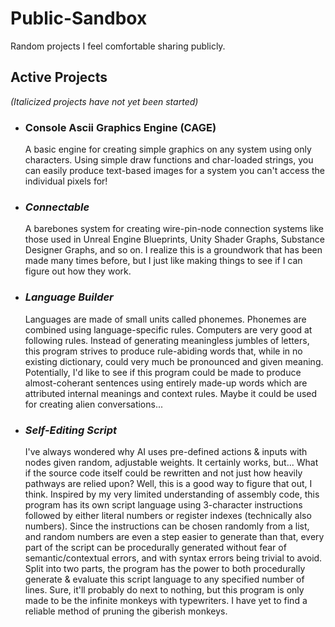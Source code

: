 # Public-Sandbox
Random projects I feel comfortable sharing publicly.

## Active Projects
_(Italicized projects have not yet been started)_
- ### Console Ascii Graphics Engine (CAGE)
  A basic engine for creating simple graphics on any system using only characters. Using simple draw functions and char-loaded strings, you can easily produce text-based images for a system you can't access the individual pixels for!
  
- ### _Connectable_
  A barebones system for creating wire-pin-node connection systems like those used in Unreal Engine Blueprints, Unity Shader Graphs, Substance Designer Graphs, and so on. I realize this is a groundwork that has been made many times before, but I just like making things to see if I can figure out how they work.
  
- ### _Language Builder_
  Languages are made of small units called phonemes. Phonemes are combined using language-specific rules. Computers are very good at following rules. Instead of generating meaningless jumbles of letters, this program strives to produce rule-abiding words that, while in no existing dictionary, could very much be pronounced and given meaning.
  Potentially, I'd like to see if this program could be made to produce almost-coherant sentences using entirely made-up words which are attributed internal meanings and context rules. Maybe it could be used for creating alien conversations...
  
- ### _Self-Editing Script_
  I've always wondered why AI uses pre-defined actions & inputs with nodes given random, adjustable weights. It certainly works, but... What if the source code itself could be rewritten and not just how heavily pathways are relied upon? Well, this is a good way to figure that out, I think.
  Inspired by my very limited understanding of assembly code, this program has its own script language using 3-character instructions followed by either literal numbers or register indexes (technically also numbers). Since the instructions can be chosen randomly from a list, and random numbers are even a step easier to generate than that, every part of the script can be procedurally generated without fear of semantic/contextual errors, and with syntax errors being trivial to avoid.
  Split into two parts, the program has the power to both procedurally generate & evaluate this script language to any specified number of lines. Sure, it'll probably do next to nothing, but this program is only made to be the infinite monkeys with typewriters. I have yet to find a reliable method of pruning the giberish monkeys.
